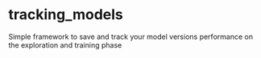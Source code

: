 # tracking_models
Simple framework to save and track your model versions performance on the exploration and training phase
